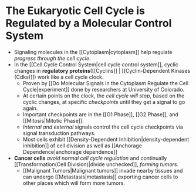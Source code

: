 # The Eukaryotic Cell Cycle is Regulated by a Molecular Control System
- Signaling molecules in the [[Cytoplasm|cytoplasm]] help regulate *progress through the cell cycle*.
- In the [[Cell Cycle Control System|cell cycle control system]], cyclic changes in **regulatory proteins**([[Cyclins]] | [[Cyclin-Dependent Kinases (Cdks)]]) work like a cell cycle clock. 
	- Proven by [[Do Molecular Signals in the Cytoplasm Regulate the Cell Cycle|experiment]] done by researchers at University of Colorado.
	- At certain points on the clock, the *cell cycle will stop*, based on the cyclic changes, at specific *checkpoints* until they get a signal to go again. 
	- Important checkpoints are in the [[G1 Phase]], [[G2 Phase]], and [[Mitosis|Mitotic Phase]].
	- *Internal and external* signals control the cell cycle checkpoints via signal transduction pathways.
	- Most cells exhibit [[Density-Dependent Inhibition|density-dependent inhibition]] of cell division as well as [[Anchorage Dependence|anchorage dependence]]
- **Cancer cells** *avoid normal cell cycle regulation* and continually [[Transformation(Cell Division)|divide unchecked]], *forming tumors*.
	- [[Malignant Tumors|Malignant tumors]] invade nearby tissues and can undergo [[Metastasis|metastasis]] exporting cancer cells to other places which will form more tumors.